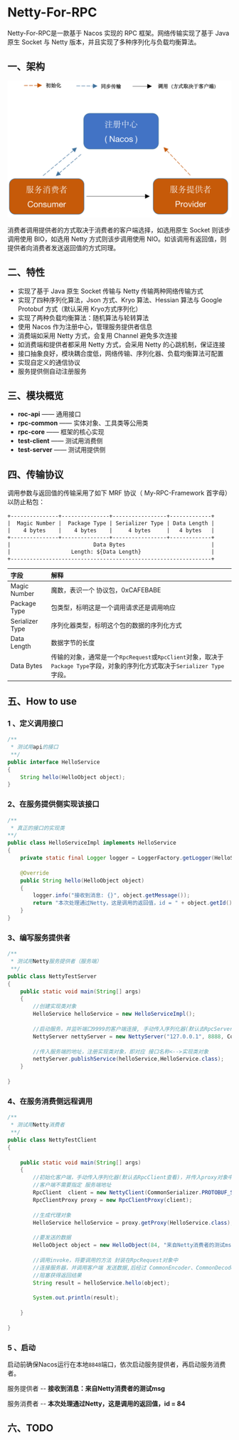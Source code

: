 # Netty-For-RPC

Netty-For-RPC是一款基于 Nacos 实现的 RPC 框架。网络传输实现了基于 Java 原生 Socket 与 Netty 版本，并且实现了多种序列化与负载均衡算法。



## 一、架构

![image-20210805154907394](docs/imgs/img_0.png)

消费者调用提供者的方式取决于消费者的客户端选择，如选用原生 Socket 则该步调用使用 BIO，如选用 Netty 方式则该步调用使用 NIO。如该调用有返回值，则提供者向消费者发送返回值的方式同理。

## 二、特性

- 实现了基于 Java 原生 Socket 传输与 Netty 传输两种网络传输方式
- 实现了四种序列化算法，Json 方式、Kryo 算法、Hessian 算法与 Google Protobuf 方式（默认采用 Kryo方式序列化）
- 实现了两种负载均衡算法：随机算法与轮转算法
- 使用 Nacos 作为注册中心，管理服务提供者信息
- 消费端如采用 Netty 方式，会复用 Channel 避免多次连接
- 如消费端和提供者都采用 Netty 方式，会采用 Netty 的心跳机制，保证连接
- 接口抽象良好，模块耦合度低，网络传输、序列化器、负载均衡算法可配置
- 实现自定义的通信协议
- 服务提供侧自动注册服务

## 三、模块概览

- **roc-api**	——	通用接口
- **rpc-common**	——	实体对象、工具类等公用类
- **rpc-core**	——	框架的核心实现
- **test-client**	——	测试用消费侧
- **test-server**	——	测试用提供侧

## 四、传输协议

调用参数与返回值的传输采用了如下 MRF 协议（ My-RPC-Framework 首字母）以防止粘包：

```
+---------------+---------------+-----------------+-------------+
|  Magic Number |  Package Type | Serializer Type | Data Length |
|    4 bytes    |    4 bytes    |     4 bytes     |   4 bytes   |
+---------------+---------------+-----------------+-------------+
|                          Data Bytes                           |
|                   Length: ${Data Length}                      |
+---------------------------------------------------------------+
```

| 字段            | 解释                                                         |
| :-------------- | :----------------------------------------------------------- |
| Magic Number    | 魔数，表识一个 协议包，0xCAFEBABE                            |
| Package Type    | 包类型，标明这是一个调用请求还是调用响应                     |
| Serializer Type | 序列化器类型，标明这个包的数据的序列化方式                   |
| Data Length     | 数据字节的长度                                               |
| Data Bytes      | 传输的对象，通常是一个`RpcRequest`或`RpcClient`对象，取决于`Package Type`字段，对象的序列化方式取决于`Serializer Type`字段。 |

## 五、How to use

### 1 、定义调用接口

```java
/**
 * 测试用api的接口
 **/
public interface HelloService
{
    String hello(HelloObject object);
}
```

### 2、在服务提供侧实现该接口

```java
/**
 * 真正的接口的实现类
**/
public class HelloServiceImpl implements HelloService
{
    private static final Logger logger = LoggerFactory.getLogger(HelloServiceImpl.class);

    @Override
    public String hello(HelloObject object)
    {
        logger.info("接收到消息: {}", object.getMessage());
        return "本次处理通过Netty，这是调用的返回值，id = " + object.getId();
    }
}
```



### 3、编写服务提供者

```java
/**
 * 测试用Netty服务提供者（服务端）
 **/
public class NettyTestServer
{
    public static void main(String[] args)
    {
        //创建实现类对象
        HelloService helloService = new HelloServiceImpl();

        //启动服务，并监听端口9999的客户端连接, 手动传入序列化器(默认去RpcServer查看)
        NettyServer nettyServer = new NettyServer("127.0.0.1", 8888, CommonSerializer.PROTOBUF_SERIALIZER);

        //传入服务端的地址，注册实现类对象，即对应 接口名称<-->实现类对象
        nettyServer.publishService(helloService,HelloService.class);
    }

}
```

### 4、在服务消费侧远程调用

```java
/**
 * 测试用Netty消费者
 **/
public class NettyTestClient
{

    public static void main(String[] args)
    {
        //初始化客户端，手动传入序列化器(默认去RpcClient查看)，并传入proxy对象中
        //客户端不需要指定 服务端地址
        RpcClient  client = new NettyClient(CommonSerializer.PROTOBUF_SERIALIZER, new RandomLoadBalancer());
        RpcClientProxy proxy = new RpcClientProxy(client);

        //生成代理对象
        HelloService helloService = proxy.getProxy(HelloService.class);

        //要发送的数据
        HelloObject object = new HelloObject(84, "来自Netty消费者的测试msg");

        //调用invoke，将要调用的方法 封装在RpcRequest对象中
        //连接服务器，并调用客户端 发送数据,后经过 CommonEncoder、CommonDecoder 传到Socket连接中
        //阻塞获得返回结果
        String result = helloService.hello(object);

        System.out.println(result);

    }

}
```

### 5 、启动

启动前确保Nacos运行在本地`8848`端口，依次启动服务提供者，再启动服务消费者。

服务提供者 -- **接收到消息：来自Netty消费者的测试msg**

服务消费者 -- **本次处理通过Netty，这是调用的返回值，id = 84**

## 六、TODO
